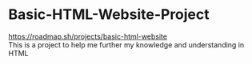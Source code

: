 # Basic-HTML-Website-Project

https://roadmap.sh/projects/basic-html-website
<br>
This is a project to help me further my knowledge and understanding in HTML